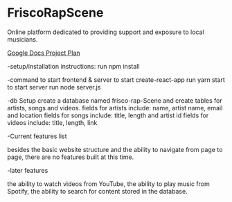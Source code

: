 # FriscoRapScene
Online platform dedicated to providing support and exposure to local musicians.

<a href="https://docs.google.com/document/d/1VeNOotN3L_lYcabDLT5oVjgLYO6SmqnziV2deHRebAQ/edit">Google Docs Project Plan</a>

-setup/installation instructions:
run npm install


-command to start frontend & server
to start create-react-app run yarn start
to start server run node server.js

-db Setup
create a database named frisco-rap-Scene
and create tables for artists, songs and videos.
fields for artists include: name, artist name, email and location
fields for songs include: title, length and artist id
fields for videos include: title, length, link


-Current features list

besides the basic website structure and the ability to navigate from page to page, there are no features built at this time.

-later features

the ability to watch videos from YouTube, the ability to  play music from Spotify, the ability to search for content stored in the database.
